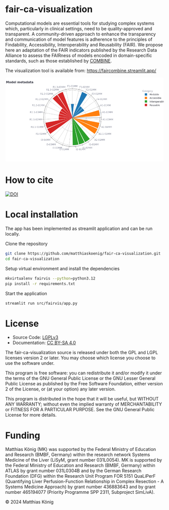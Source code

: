 # fair-ca-visualization
Computational models are essential tools for studying complex systems which,
particularly in clinical settings, need to be quality-approved and transparent.
A community-driven approach to enhance the transparency and communication of
model features is adherence to the principles of Findability, Accessibility,
Interoperability and Reusability (FAIR). We propose here an adaptation of the
FAIR indicators published by the Research Data Alliance to assess the
FAIRness of models encoded in domain-specific standards, such as those
established by [COMBINE](https://co.mbine.org).

The visualization tool is available from: https://faircombine.streamlit.app/

[![./docs/fair-ca-example.png](./docs/fair-ca-example.png)](https://faircombine.streamlit.app/)

# How to cite
[![DOI](https://zenodo.org/badge/DOI/10.5281/zenodo.13755820.svg)](https://doi.org/10.5281/zenodo.13755820)

# Local installation
The app has been implemented as streamlit application and can be run locally.

Clone the repository
```bash
git clone https://github.com/matthiaskoenig/fair-ca-visualization.git
cd fair-ca-visualization
```

Setup virtual environment and install the dependencies
```bash
mkvirtualenv fairvis --python=python3.12
pip install -r requirements.txt
```


Start the application
```bash
streamlit run src/fairvis/app.py
```

# License

* Source Code: [LGPLv3](http://opensource.org/licenses/LGPL-3.0)
* Documentation: [CC BY-SA 4.0](http://creativecommons.org/licenses/by-sa/4.0/)

The fair-ca-visualization source is released under both the GPL and LGPL licenses version 2 or
later. You may choose which license you choose to use the software under.

This program is free software: you can redistribute it and/or modify it under
the terms of the GNU General Public License or the GNU Lesser General Public
License as published by the Free Software Foundation, either version 2 of the
License, or (at your option) any later version.

This program is distributed in the hope that it will be useful, but WITHOUT ANY
WARRANTY; without even the implied warranty of MERCHANTABILITY or FITNESS FOR A
PARTICULAR PURPOSE. See the GNU General Public License for more details.

# Funding
Matthias König (MK) was supported by the Federal Ministry of Education and Research 
(BMBF, Germany) within the research network Systems Medicine of the Liver 
(LiSyM, grant number 031L0054). MK is supported by the Federal Ministry of 
Education and Research (BMBF, Germany) within ATLAS by grant number 031L0304B and 
by the German Research Foundation (DFG) within the Research Unit Program FOR 5151 
QuaLiPerF (Quantifying Liver Perfusion-Function Relationship in Complex Resection - 
A Systems Medicine Approach) by grant number 436883643 and by grant number 
465194077 (Priority Programme SPP 2311, Subproject SimLivA).

© 2024 Matthias König
